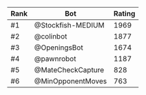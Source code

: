 Rank|Bot|Rating
---|---|---
#1|@Stockfish-MEDIUM|1969
#2|@colinbot|1877
#3|@OpeningsBot|1674
#4|@pawnrobot|1187
#5|@MateCheckCapture|828
#6|@MinOpponentMoves|763
